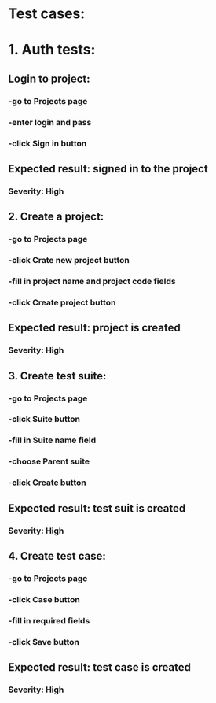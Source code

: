 # Test cases:
# 1. Auth tests:
##  Login to  project:
### -go to Projects page
### -enter login and pass
### -click Sign in button
## Expected result: signed in to the project
### Severity: High
## 2. Create a project:
### -go to Projects page
### -click Crate new project button
### -fill in project name and project code fields
### -click Create project button
## Expected result: project is created
### Severity: High
## 3. Create test suite:
### -go to Projects page
### -click Suite button
### -fill in Suite name field
### -choose Parent suite
### -click Create button
## Expected result: test suit is created
### Severity: High
## 4. Create test case:
### -go to Projects page
### -click Case button
### -fill in required fields
### -click Save button
## Expected result: test case is created
### Severity: High
